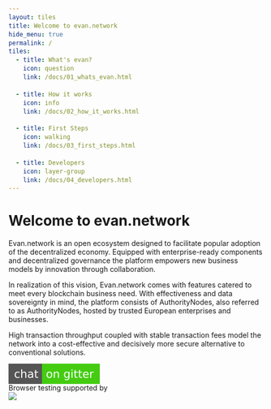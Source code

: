 ```yaml
---
layout: tiles
title: Welcome to evan.network
hide_menu: true
permalink: /
tiles:
  - title: What's evan?
    icon: question
    link: /docs/01_whats_evan.html

  - title: How it works
    icon: info
    link: /docs/02_how_it_works.html

  - title: First Steps
    icon: walking
    link: /docs/03_first_steps.html

  - title: Developers
    icon: layer-group
    link: /docs/04_developers.html
---
```




# Welcome to evan.network
Evan.network is an open ecosystem designed to facilitate popular adoption of the decentralized economy. Equipped with enterprise-ready components and decentralized governance the platform empowers new business models by innovation through collaboration.

In realization of this vision, Evan.network comes with features catered to meet every blockchain business need.
With effectiveness and data sovereignty in mind, the platform consists of AuthorityNodes, also referred to as AuthorityNodes, hosted by trusted European enterprises and businesses.

High transaction throughput coupled with stable transaction fees model the network into a cost-effective and decisively more secure alternative to conventional solutions.


<p style="height:25px"><a alt="Gitter" title="Gitter" href="https://gitter.im/evannetwork/Lobby"><img src="/public/chat.svg"/></a></p>
<p>Browser testing supported by<br><a href="https://www.browserstack.com"><img src="https://camo.githubusercontent.com/8a50997157aa6fe37f4d3526e8c40a4805522902/687474703a2f2f666f756e646174696f6e2e7a7572622e636f6d2f73697465732f646f63732f6173736574732f696d672f6c6f676f732f62726f777365722d737461636b2e737667" width="200" /></a></p>


